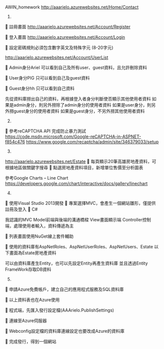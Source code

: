 AWIN_homework http://aaarielo.azurewebsites.net/Home/Contact

1. 
	註冊畫面 http://aaarielo.azurewebsites.net/Account/Register
 
	登入畫面 http://aaarielo.azurewebsites.net/Account/Login
 
	設定密碼規則必須包含數字英文及特殊字元 (8-20字元)

http://aaarielo.azurewebsites.net/Account/UserList
 
	Admin身分Ariel 可以看到自己及所有user、guest資料，且允許刪除資料
 
	User身分PIG 只可以看到自己及guest資料
 
	Guest身分hh 只可以看到自己資料
 
先從資料庫撈出自己的資料，再根據登入者身分判斷使否顯示其他使用者資料
如果是admin身分，則另外撈除了admin身分的使用者資料
如果是user身分，則另外撈guest身分的使用者資料
如果是guest身分，不另外撈其他使用者資料
  
2.
	參考reCAPTCHA API 完成防止暴力測試 
https://code.msdn.microsoft.com/Google-reCAPTCHA-in-ASPNET-f854c476
https://www.google.com/recaptcha/admin/site/346379033/setup

3.
http://aaarielo.azurewebsites.net/Estate
	每頁顯示20筆高雄房地產資料，可根據地區做關鍵字搜尋
	點選房地產資料項目，新增單位售價至分析圖表
 

參考Google Charts – Line Chart
https://developers.google.com/chart/interactive/docs/gallery/linechart


4.
	使用Visual Studio 2013開發
	專案選擇MVC，會產生一個網站雛形，僅提供註冊及登入
	C#

我認識的MVC
Model前端與後端的溝通橋樑
View畫面顯示端
Controller控制端，處理使用者輸入，資料傳遞為主
 
 
	列表畫面使用NuGet線上套件輔助
 
 
	使用的資料庫有AspNetRoles、AspNetUserRoles、AspNetUsers、Estate
以下畫面為Estate房地產資料
 

可以由資料庫產生Entity，也可以先設定Entity再產生資料庫
並且透過Entity FrameWork存取DB資料

 
5.
	申請Azure免費帳戶，建立自己的應用程式服務及SQL資料庫
 
	以上資料表也在Azure使用
 

 
	程式端，先匯入發行設定檔(AAArielo.PublishSettings)
 
	連線至Azure伺服器
 
	Webconfig設定檔的資料庫連線設定也要改成Azure的資料庫
 

	完成發行，得到一個網站
 
